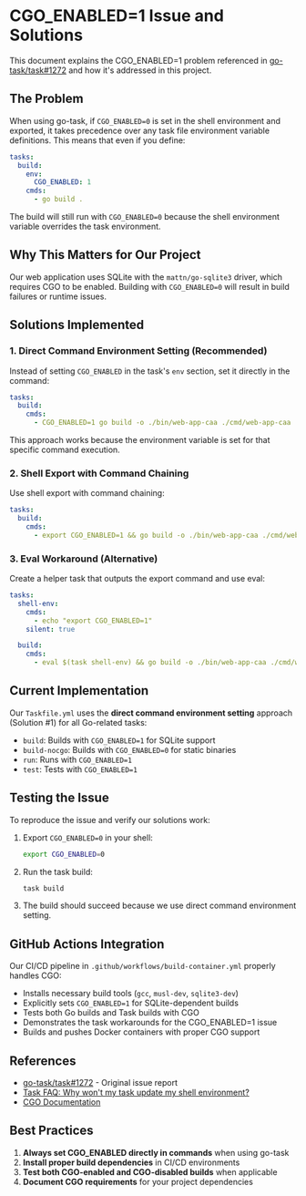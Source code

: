 # CGO_ENABLED=1 Issue and Solutions

This document explains the CGO_ENABLED=1 problem referenced in [go-task/task#1272](https://github.com/go-task/task/issues/1272) and how it's addressed in this project.

## The Problem

When using go-task, if `CGO_ENABLED=0` is set in the shell environment and exported, it takes precedence over any task file environment variable definitions. This means that even if you define:

```yaml
tasks:
  build:
    env:
      CGO_ENABLED: 1
    cmds:
      - go build .
```

The build will still run with `CGO_ENABLED=0` because the shell environment variable overrides the task environment.

## Why This Matters for Our Project

Our web application uses SQLite with the `mattn/go-sqlite3` driver, which requires CGO to be enabled. Building with `CGO_ENABLED=0` will result in build failures or runtime issues.

## Solutions Implemented

### 1. Direct Command Environment Setting (Recommended)

Instead of setting `CGO_ENABLED` in the task's `env` section, set it directly in the command:

```yaml
tasks:
  build:
    cmds:
      - CGO_ENABLED=1 go build -o ./bin/web-app-caa ./cmd/web-app-caa
```

This approach works because the environment variable is set for that specific command execution.

### 2. Shell Export with Command Chaining

Use shell export with command chaining:

```yaml
tasks:
  build:
    cmds:
      - export CGO_ENABLED=1 && go build -o ./bin/web-app-caa ./cmd/web-app-caa
```

### 3. Eval Workaround (Alternative)

Create a helper task that outputs the export command and use eval:

```yaml
tasks:
  shell-env:
    cmds:
      - echo "export CGO_ENABLED=1"
    silent: true

  build:
    cmds:
      - eval $(task shell-env) && go build -o ./bin/web-app-caa ./cmd/web-app-caa
```

## Current Implementation

Our `Taskfile.yml` uses the **direct command environment setting** approach (Solution #1) for all Go-related tasks:

- `build`: Builds with `CGO_ENABLED=1` for SQLite support
- `build-nocgo`: Builds with `CGO_ENABLED=0` for static binaries
- `run`: Runs with `CGO_ENABLED=1`
- `test`: Tests with `CGO_ENABLED=1`

## Testing the Issue

To reproduce the issue and verify our solutions work:

1. Export `CGO_ENABLED=0` in your shell:
   ```bash
   export CGO_ENABLED=0
   ```

2. Run the task build:
   ```bash
   task build
   ```

3. The build should succeed because we use direct command environment setting.

## GitHub Actions Integration

Our CI/CD pipeline in `.github/workflows/build-container.yml` properly handles CGO:

- Installs necessary build tools (`gcc`, `musl-dev`, `sqlite3-dev`)
- Explicitly sets `CGO_ENABLED=1` for SQLite-dependent builds
- Tests both Go builds and Task builds with CGO
- Demonstrates the task workarounds for the CGO_ENABLED=1 issue
- Builds and pushes Docker containers with proper CGO support

## References

- [go-task/task#1272](https://github.com/go-task/task/issues/1272) - Original issue report
- [Task FAQ: Why won't my task update my shell environment?](https://taskfile.dev/faq/#why-wont-my-task-update-my-shell-environment)
- [CGO Documentation](https://pkg.go.dev/cmd/cgo)

## Best Practices

1. **Always set CGO_ENABLED directly in commands** when using go-task
2. **Install proper build dependencies** in CI/CD environments
3. **Test both CGO-enabled and CGO-disabled builds** when applicable
4. **Document CGO requirements** for your project dependencies
